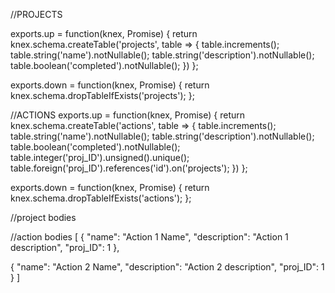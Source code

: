 //PROJECTS

exports.up = function(knex, Promise) {
  return knex.schema.createTable('projects', table => {
    table.increments();
    table.string('name').notNullable();
    table.string('description').notNullable();
    table.boolean('completed').notNullable();
  })
};

exports.down = function(knex, Promise) {
  return knex.schema.dropTableIfExists('projects');
};

//ACTIONS
exports.up = function(knex, Promise) {
  return knex.schema.createTable('actions', table => {
    table.increments();
    table.string('name').notNullable();
    table.string('description').notNullable();
    table.boolean('completed').notNullable();
    table.integer('proj_ID').unsigned().unique();
    table.foreign('proj_ID').references('id').on('projects');
  })
};

exports.down = function(knex, Promise) {
  return knex.schema.dropTableIfExists('actions');
};

//project bodies


//action bodies
[
	{
 "name": "Action 1 Name",
      "description": "Action 1 description",
      "proj_ID": 1
      },

{
	"name": "Action 2 Name",
      "description": "Action 2 description",
      "proj_ID": 1
}
]